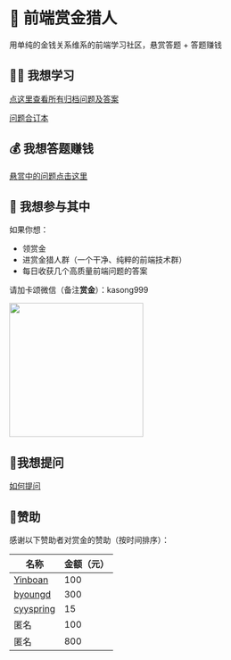 # 🥷 前端赏金猎人

用单纯的金钱关系维系的前端学习社区，悬赏答题 + 答题赚钱

## 👩‍🎓 我想学习

[点这里查看所有归档问题及答案](https://github.com/BetaSu/fe-hunter/issues?q=is%3Aissue+is%3Aclosed)

[问题合订本](https://fe-cool.github.io/hunter/)

## 💰 我想答题赚钱

[悬赏中的问题点击这里](https://github.com/BetaSu/fe-hunter/issues)

## 🙋 我想参与其中

如果你想：

- 领赏金
- 进赏金猎人群（一个干净、纯粹的前端技术群）
- 每日收获几个高质量前端问题的答案

请加卡颂微信（备注**赏金**）：kasong999

<img width="240" height="240" src = 'https://s3.bmp.ovh/imgs/2022/03/ce28b3b7a0c38a7b.png' />
     
## 🤔我想提问

[如何提问](https://github.com/BetaSu/fe-hunter/wiki/How-to-ask)

## 👨赞助

感谢以下赞助者对赏金的赞助（按时间排序）：

名称 | 金额（元）
---- | ---
[Yinboan](https://github.com/Yinboan) | 100
[byoungd](github.com/byoungd) | 300
[cyyspring](https://github.com/cyyspring) | 15
匿名 |  100
匿名 |  800

